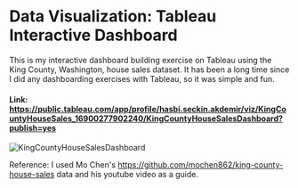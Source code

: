 # Data Visualization: Tableau Interactive Dashboard
This is my interactive dashboard building exercise on Tableau using the King County, Washington, house sales dataset. It has been a long time since I did any dashboarding exercises with Tableau, so it was simple and fun.

#### Link: https://public.tableau.com/app/profile/hasbi.seckin.akdemir/viz/KingCountyHouseSales_16900277902240/KingCountyHouseSalesDashboard?publish=yes

![KingCountyHouseSalesDashboard](https://github.com/hasbiakdemir/DataVisualisation_TableauDashboard/assets/76402768/62951c10-d118-4b94-94d2-c57da4d3d6a0)

Reference: I used Mo Chen's https://github.com/mochen862/king-county-house-sales data and his youtube video as a guide.
